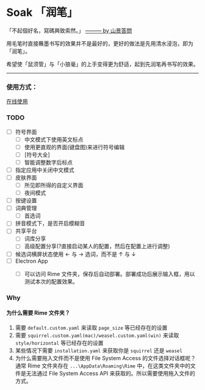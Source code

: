 # Soak 「润笔」

「不起個好名，寫碼興致索然。」 [——— by 山景答問](https://rime.im/blog/2016/04/14/qna-in-mtvu/)

用毛笔时直接蘸墨书写的效果并不是最好的，更好的做法是先用清水浸泡，即为「润笔」。

希望使「鼠须管」与「小狼毫」的上手变得更为舒适，起到先润笔再书写的效果。

--- 

### 使用方式：

 [在线使用](https://pdog18.github.io/soak/)



### TODO
- [ ] 符号界面
  - [ ] 中文模式下使用英文标点
  - [ ] 使用更直观的界面(键盘图)来进行符号编辑
  - [ ]  [符号大全] 
  - [ ] 智能调整数字后标点
- [ ] 指定应用中关闭中文模式
- [ ] 皮肤界面
  - [ ] 所见即所得的自定义界面
  - [ ] 夜间模式
- [ ] 按键设置
- [ ] 词典管理
  - [ ] 首选词
- [ ] 拼音模式下，是否开启模糊音
- [ ] 共享平台
  - [ ] 词库分享
  - [ ] 高级配置分享(?直接启动某人的配置，然后在配置上进行调整)
- [ ] 候选词横屏状态使用 ← 与 → 选词，而不是  ↑ 与 ↓
- [ ] Electron App 
  - [ ] 可以访问 Rime 文件夹，保存后自动部署。部署成功后展示输入框，用以测试本次的配置效果。
  


### Why
#### 为什么需要 Rime 文件夹？
1. 需要 `default.custom.yaml` 来读取 `page_size` 等已经存在的设置
2. 需要 `squirrel.custom.yaml(mac)/weasel.custom.yaml(win)` 来读取 `style/horizontal` 等已经存在的设置
3. 某些情况下需要 `installation.yaml` 来获取你是 `squirrel` 还是 `weasel`
4. 为什么需要拖入文件而不是使用 File System Access 的文件选择对话框呢？通常 Rime 文件夹存在 `...\AppData\Roaming\Rime` 中，在这类文件夹中的文件是无法通过 File System Access API 来获取的。所以需要使用拖入文件的方式。